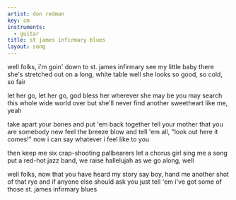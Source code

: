```yaml
---
artist: don redman
key: cm
instruments:
  - guitar
title: st james infirmary blues
layout: song
---
```

well folks, i'm goin' down to st. james infirmary
see my little baby there
she's stretched out on a long, white table
well she looks so good, so cold, so fair

let her go, let her go, god bless her
wherever she may be
you may search this whole wide world over
but she'll never find another sweetheart like me, yeah

take apart your bones and put 'em back together
tell your mother that you are somebody new
feel the breeze blow and tell 'em all, "look out here it comes!"
now i can say whatever i feel like to you

then keep me six crap-shooting pallbearers
let a chorus girl sing me a song
put a red-hot jazz band, we raise
hallelujah as we go along, well

well folks, now that you have heard my story
say boy, hand me another shot of that rye
and if anyone else should ask you
just tell 'em i've got some of those st. james infirmary blues
